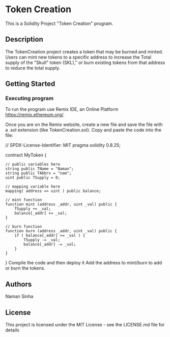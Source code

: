 # Token Creation

This is a Solidity Project "Token Creation" program.

## Description

The TokenCreation project creates a token that may be burned and minted. Users can mint new tokens to a specific address to increase the Total supply of the "Skull" token (SKL)," or burn existing tokens from that address to reduce the total supply.

## Getting Started

### Executing program

To run the program use Remix IDE, an Online Platform https://remix.ethereum.org/.

Once you are on the Remix website, create a new file and save the file with a .sol extension (like TokenCreation.sol). Copy and paste the code into the file:

// SPDX-License-Identifier: MIT
pragma solidity 0.8.25;

contract MyToken {

    // public variables here
    string public TName = "Naman";
    string public TAbbrv = "nam";
    uint public TSupply = 0;

    // mapping variable here
    mapping( address => uint ) public balance;

    // mint function
    function mint (address _addr, uint _val) public {
        TSupply += _val;
        balance[_addr] += _val;
    }

    // burn function
    function burn (address _addr, uint _val) public {
        if ( balance[_addr] >= _val ) {
            TSupply -= _val;
            balance[_addr] -= _val;
        }        
    }
}
Compile the code and then deploy it
Add the address to mint/burn to add or burn the tokens.

## Authors

Naman Sinha

## License

This project is licensed under the MIT License - see the LICENSE.md file for details
